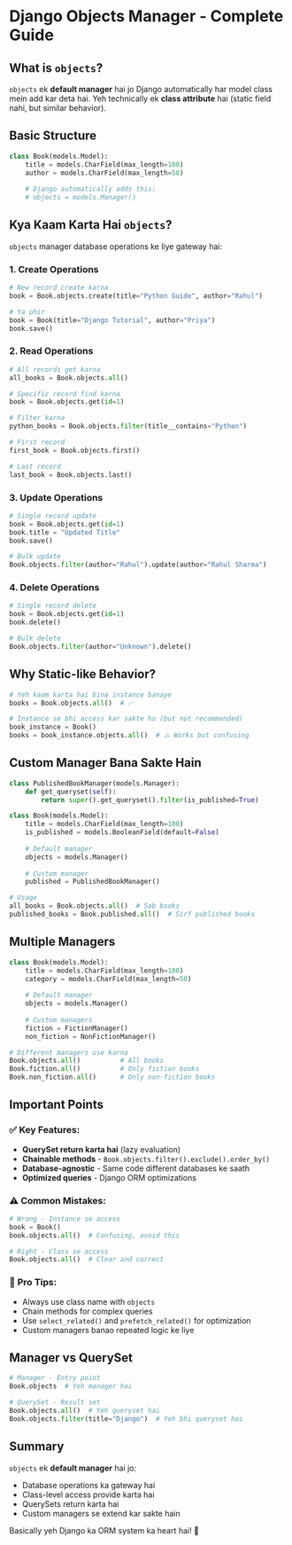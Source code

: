 # Django Objects Manager - Complete Guide

## What is `objects`?

`objects` ek **default manager** hai jo Django automatically har model class mein add kar deta hai. Yeh technically ek **class attribute** hai (static field nahi, but similar behavior).

## Basic Structure

```python
class Book(models.Model):
    title = models.CharField(max_length=100)
    author = models.CharField(max_length=50)
    
    # Django automatically adds this:
    # objects = models.Manager()
```

## Kya Kaam Karta Hai `objects`?

`objects` manager database operations ke liye gateway hai:

### 1. **Create Operations**
```python
# New record create karna
book = Book.objects.create(title="Python Guide", author="Rahul")

# Ya phir
book = Book(title="Django Tutorial", author="Priya")
book.save()
```

### 2. **Read Operations**
```python
# All records get karna
all_books = Book.objects.all()

# Specific record find karna
book = Book.objects.get(id=1)

# Filter karna
python_books = Book.objects.filter(title__contains="Python")

# First record
first_book = Book.objects.first()

# Last record
last_book = Book.objects.last()
```

### 3. **Update Operations**
```python
# Single record update
book = Book.objects.get(id=1)
book.title = "Updated Title"
book.save()

# Bulk update
Book.objects.filter(author="Rahul").update(author="Rahul Sharma")
```

### 4. **Delete Operations**
```python
# Single record delete
book = Book.objects.get(id=1)
book.delete()

# Bulk delete
Book.objects.filter(author="Unknown").delete()
```

## Why Static-like Behavior?

```python
# Yeh kaam karta hai bina instance banaye
books = Book.objects.all()  # ✅

# Instance se bhi access kar sakte ho (but not recommended)
book_instance = Book()
books = book_instance.objects.all()  # ⚠️ Works but confusing
```

## Custom Manager Bana Sakte Hain

```python
class PublishedBookManager(models.Manager):
    def get_queryset(self):
        return super().get_queryset().filter(is_published=True)

class Book(models.Model):
    title = models.CharField(max_length=100)
    is_published = models.BooleanField(default=False)
    
    # Default manager
    objects = models.Manager()
    
    # Custom manager
    published = PublishedBookManager()

# Usage
all_books = Book.objects.all()  # Sab books
published_books = Book.published.all()  # Sirf published books
```

## Multiple Managers

```python
class Book(models.Model):
    title = models.CharField(max_length=100)
    category = models.CharField(max_length=50)
    
    # Default manager
    objects = models.Manager()
    
    # Custom managers
    fiction = FictionManager()
    non_fiction = NonFictionManager()

# Different managers use karna
Book.objects.all()          # All books
Book.fiction.all()          # Only fiction books
Book.non_fiction.all()      # Only non-fiction books
```

## Important Points

### ✅ **Key Features:**
- **QuerySet return karta hai** (lazy evaluation)
- **Chainable methods** - `Book.objects.filter().exclude().order_by()`
- **Database-agnostic** - Same code different databases ke saath
- **Optimized queries** - Django ORM optimizations

### ⚠️ **Common Mistakes:**
```python
# Wrong - Instance se access
book = Book()
book.objects.all()  # Confusing, avoid this

# Right - Class se access
Book.objects.all()  # Clear and correct
```

### 🚀 **Pro Tips:**
- Always use class name with `objects`
- Chain methods for complex queries
- Use `select_related()` and `prefetch_related()` for optimization
- Custom managers banao repeated logic ke liye

## Manager vs QuerySet

```python
# Manager - Entry point
Book.objects  # Yeh manager hai

# QuerySet - Result set
Book.objects.all()  # Yeh queryset hai
Book.objects.filter(title="Django")  # Yeh bhi queryset hai
```

## Summary

`objects` ek **default manager** hai jo:
- Database operations ka gateway hai
- Class-level access provide karta hai
- QuerySets return karta hai
- Custom managers se extend kar sakte hain

Basically yeh Django ka ORM system ka heart hai! 💝
